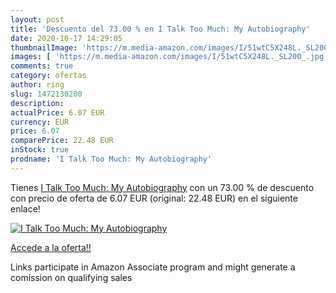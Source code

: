 ```yaml
---
layout: post
title: 'Descuento del 73.00 % en I Talk Too Much: My Autobiography'
date: 2020-10-17 14:29:05
thumbnailImage: 'https://m.media-amazon.com/images/I/51wtC5X248L._SL200_.jpg'
images: [ 'https://m.media-amazon.com/images/I/51wtC5X248L._SL200_.jpg' ]
comments: true
category: ofertas
author: ring
slug: 1472130200
description:
actualPrice: 6.07 EUR
currency: EUR
price: 6.07
comparePrice: 22.48 EUR
inStock: true
prodname: 'I Talk Too Much: My Autobiography'
---
```


Tienes [I Talk Too Much: My Autobiography](https://www.amazon.es/dp/1472130200/?tag=tolees-21) con un 73.00 % de descuento con precio de oferta de 6.07 EUR (original: 22.48 EUR) en el siguiente enlace!

[![I Talk Too Much: My Autobiography](https://m.media-amazon.com/images/I/51wtC5X248L._SL200_.jpg)](https://www.amazon.es/dp/1472130200/?tag=tolees-21)

[Accede a la oferta!!](https://www.amazon.es/dp/1472130200/?tag=tolees-21)

Links participate in Amazon Associate program and might generate a comission on qualifying sales


